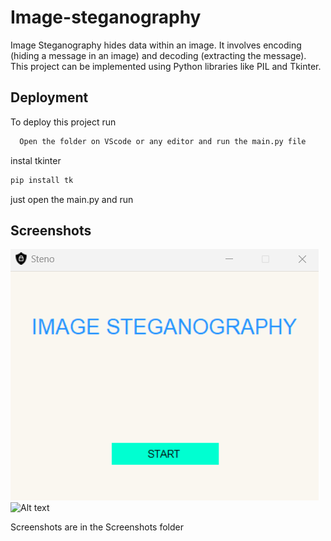 
# Image-steganography

Image Steganography hides data within an image. It involves encoding (hiding a message in an image) and decoding (extracting the message). This project can be implemented using Python libraries like PIL and Tkinter.




## Deployment

To deploy this project run

```bash
  Open the folder on VScode or any editor and run the main.py file
```
instal tkinter

```bash
pip install tk
```
just open the main.py and run

## Screenshots
![Alt text](Img-steno/Screenshots/1.png)
![Alt text](Img-steno/Screenshots/2.png)


Screenshots are in the Screenshots folder 

